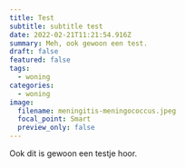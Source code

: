 ```yaml
---
title: Test
subtitle: subtitle test
date: 2022-02-21T11:21:54.916Z
summary: Meh, ook gewoon een test.
draft: false
featured: false
tags:
  - woning
categories:
  - woning
image:
  filename: meningitis-meningococcus.jpeg
  focal_point: Smart
  preview_only: false
---
```

Ook dit is gewoon een testje hoor.